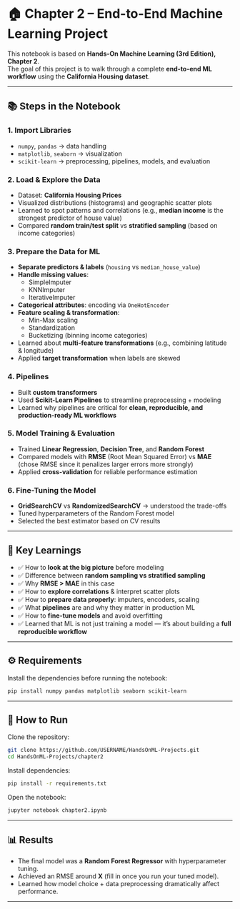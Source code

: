 # 🏠 Chapter 2 – End-to-End Machine Learning Project  

This notebook is based on **Hands-On Machine Learning (3rd Edition), Chapter 2**.  
The goal of this project is to walk through a complete **end-to-end ML workflow** using the **California Housing dataset**.  

---

## 📚 Steps in the Notebook  

### 1. Import Libraries  
- `numpy`, `pandas` → data handling  
- `matplotlib`, `seaborn` → visualization  
- `scikit-learn` → preprocessing, pipelines, models, and evaluation  

### 2. Load & Explore the Data  
- Dataset: **California Housing Prices**  
- Visualized distributions (histograms) and geographic scatter plots  
- Learned to spot patterns and correlations (e.g., **median income** is the strongest predictor of house value)  
- Compared **random train/test split** vs **stratified sampling** (based on income categories)  

### 3. Prepare the Data for ML  
- **Separate predictors & labels** (`housing` vs `median_house_value`)  
- **Handle missing values**:  
  - SimpleImputer  
  - KNNImputer  
  - IterativeImputer  
- **Categorical attributes**: encoding via `OneHotEncoder`  
- **Feature scaling & transformation**:  
  - Min-Max scaling  
  - Standardization  
  - Bucketizing (binning income categories)  
- Learned about **multi-feature transformations** (e.g., combining latitude & longitude)  
- Applied **target transformation** when labels are skewed  

### 4. Pipelines  
- Built **custom transformers**  
- Used **Scikit-Learn Pipelines** to streamline preprocessing + modeling  
- Learned why pipelines are critical for **clean, reproducible, and production-ready ML workflows**  

### 5. Model Training & Evaluation  
- Trained **Linear Regression**, **Decision Tree**, and **Random Forest**  
- Compared models with **RMSE** (Root Mean Squared Error) vs **MAE** (chose RMSE since it penalizes larger errors more strongly)  
- Applied **cross-validation** for reliable performance estimation  

### 6. Fine-Tuning the Model  
- **GridSearchCV** vs **RandomizedSearchCV** → understood the trade-offs  
- Tuned hyperparameters of the Random Forest model  
- Selected the best estimator based on CV results  

---

## 📖 Key Learnings  
- ✅ How to **look at the big picture** before modeling  
- ✅ Difference between **random sampling vs stratified sampling**  
- ✅ Why **RMSE > MAE** in this case  
- ✅ How to **explore correlations** & interpret scatter plots  
- ✅ How to **prepare data properly**: imputers, encoders, scaling  
- ✅ What **pipelines** are and why they matter in production ML  
- ✅ How to **fine-tune models** and avoid overfitting  
- ✅ Learned that ML is not just training a model — it’s about building a **full reproducible workflow**  

---

## ⚙️ Requirements  
Install the dependencies before running the notebook:  

```bash
pip install numpy pandas matplotlib seaborn scikit-learn
````

---

## 🚀 How to Run

Clone the repository:

```bash
git clone https://github.com/USERNAME/HandsOnML-Projects.git
cd HandsOnML-Projects/chapter2
```

Install dependencies:

```bash
pip install -r requirements.txt
```

Open the notebook:

```bash
jupyter notebook chapter2.ipynb
```

---

## 📊 Results

* The final model was a **Random Forest Regressor** with hyperparameter tuning.
* Achieved an RMSE around **X** (fill in once you run your tuned model).
* Learned how model choice + data preprocessing dramatically affect performance.

---
